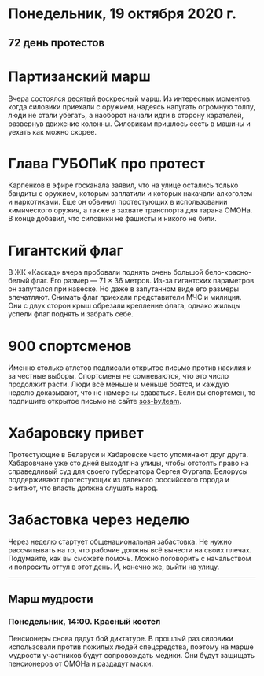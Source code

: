 # Понедельник, 19 октября 2020 г.
## 72 день протестов



# Партизанский марш

Вчера состоялся десятый воскресный марш. Из интересных моментов: когда силовики приехали с оружием, надеясь напугать огромную толпу, люди не стали убегать, а наоборот начали идти в сторону карателей, развернув движение колонны. Силовикам пришлось сесть в машины и уехать как можно скорее.

# Глава ГУБОПиК про протест

Карпенков в эфире госканала заявил, что на улице остались только бандиты с оружием, которым заплатили и которых накачали алкоголем и наркотиками. Еще он обвинил протестующих в использовании химического оружия, а также в захвате транспорта для тарана ОМОНа. В конце добавил, что силовики не фашисты и никого не били.

# Гигантский флаг

В ЖК «Каскад» вчера пробовали поднять очень большой бело-красно-белый флаг. Его размер — 71 × 36 метров. Из-за гигантских параметров он запутался при навеске. Но даже в запутанном виде его размеры впечатляют. Снимать флаг приехали представители МЧС и милиция. Они с двух сторон крыш обрезали крепление флага, однако жильцы успели флаг поднять и забрать себе.

# 900 спортсменов

Именно столько атлетов подписали открытое письмо против насилия и за честные выборы. Спортсмены не сомневаются, что это число продолжит расти. Люди всё меньше и меньше боятся, и каждую неделю доказывают, что не намерены сдаваться. Если вы спортсмен, то подпишите открытое письмо на сайте [sos-by.team](https://sos-by.team).

# Хабаровску привет

Протестующие в Беларуси и Хабаровске часто упоминают друг друга. Хабаровчане уже сто дней выходят на улицы, чтобы отстоять право на справедливый суд для своего губернатора Сергея Фургала. Белорусы поддерживают протестующих из далекого российского города и считают, что власть должна слушать народ.

# Забастовка через неделю

Через неделю стартует общенациональная забастовка. Не нужно рассчитывать на то, что рабочие должны всё вынести на своих плечах. Подумайте, как вы сможете помочь. Можно поговорить с начальством и попросить отгул в этот день. И, конечно же, выйти  на улицу.

---

## Марш мудрости

### Понедельник, 14:00. Красный костел

Пенсионеры снова дадут бой диктатуре. В прошлый раз силовики использовали против пожилых людей спецсредства, поэтому на марше мудрости участников будут сопровождать медики. Они будут защищать пенсионеров от ОМОНа и раздадут маски.
